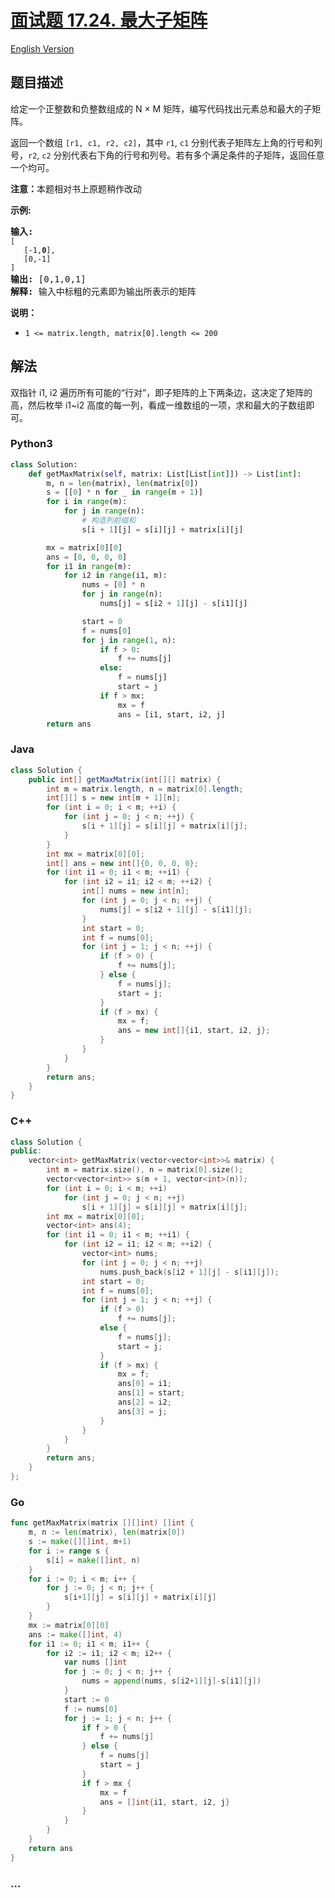 # [面试题 17.24. 最大子矩阵](https://leetcode.cn/problems/max-submatrix-lcci)

[English Version](/lcci/17.24.Max%20Submatrix/README_EN.md)

## 题目描述

<!-- 这里写题目描述 -->
<p>给定一个正整数和负整数组成的 N &times; M&nbsp;矩阵，编写代码找出元素总和最大的子矩阵。</p>

<p>返回一个数组 <code>[r1, c1, r2, c2]</code>，其中 <code>r1</code>, <code>c1</code> 分别代表子矩阵左上角的行号和列号，<code>r2</code>, <code>c2</code> 分别代表右下角的行号和列号。若有多个满足条件的子矩阵，返回任意一个均可。</p>

<p><strong>注意：</strong>本题相对书上原题稍作改动</p>

<p><strong>示例:</strong></p>

<pre><strong>输入:
</strong><code>[
&nbsp;  [-1,<strong>0</strong>],
&nbsp;  [0,-1]
]</code>
<strong>输出: </strong>[0,1,0,1]
<strong>解释: </strong>输入中标粗的元素即为输出所表示的矩阵</pre>

<p><strong>说明：</strong></p>

<ul>
	<li><code>1 &lt;= matrix.length, matrix[0].length &lt;= 200</code></li>
</ul>

## 解法

<!-- 这里可写通用的实现逻辑 -->

双指针 i1, i2 遍历所有可能的“行对”，即子矩阵的上下两条边，这决定了矩阵的高，然后枚举 i1~i2 高度的每一列，看成一维数组的一项，求和最大的子数组即可。

<!-- tabs:start -->

### **Python3**

<!-- 这里可写当前语言的特殊实现逻辑 -->

```python
class Solution:
    def getMaxMatrix(self, matrix: List[List[int]]) -> List[int]:
        m, n = len(matrix), len(matrix[0])
        s = [[0] * n for _ in range(m + 1)]
        for i in range(m):
            for j in range(n):
                # 构造列前缀和
                s[i + 1][j] = s[i][j] + matrix[i][j]

        mx = matrix[0][0]
        ans = [0, 0, 0, 0]
        for i1 in range(m):
            for i2 in range(i1, m):
                nums = [0] * n
                for j in range(n):
                    nums[j] = s[i2 + 1][j] - s[i1][j]

                start = 0
                f = nums[0]
                for j in range(1, n):
                    if f > 0:
                        f += nums[j]
                    else:
                        f = nums[j]
                        start = j
                    if f > mx:
                        mx = f
                        ans = [i1, start, i2, j]
        return ans
```

### **Java**

<!-- 这里可写当前语言的特殊实现逻辑 -->

```java
class Solution {
    public int[] getMaxMatrix(int[][] matrix) {
        int m = matrix.length, n = matrix[0].length;
        int[][] s = new int[m + 1][n];
        for (int i = 0; i < m; ++i) {
            for (int j = 0; j < n; ++j) {
                s[i + 1][j] = s[i][j] + matrix[i][j];
            }
        }
        int mx = matrix[0][0];
        int[] ans = new int[]{0, 0, 0, 0};
        for (int i1 = 0; i1 < m; ++i1) {
            for (int i2 = i1; i2 < m; ++i2) {
                int[] nums = new int[n];
                for (int j = 0; j < n; ++j) {
                    nums[j] = s[i2 + 1][j] - s[i1][j];
                }
                int start = 0;
                int f = nums[0];
                for (int j = 1; j < n; ++j) {
                    if (f > 0) {
                        f += nums[j];
                    } else {
                        f = nums[j];
                        start = j;
                    }
                    if (f > mx) {
                        mx = f;
                        ans = new int[]{i1, start, i2, j};
                    }
                }
            }
        }
        return ans;
    }
}
```

### **C++**

```cpp
class Solution {
public:
    vector<int> getMaxMatrix(vector<vector<int>>& matrix) {
        int m = matrix.size(), n = matrix[0].size();
        vector<vector<int>> s(m + 1, vector<int>(n));
        for (int i = 0; i < m; ++i)
            for (int j = 0; j < n; ++j)
                s[i + 1][j] = s[i][j] + matrix[i][j];
        int mx = matrix[0][0];
        vector<int> ans(4);
        for (int i1 = 0; i1 < m; ++i1) {
            for (int i2 = i1; i2 < m; ++i2) {
                vector<int> nums;
                for (int j = 0; j < n; ++j)
                    nums.push_back(s[i2 + 1][j] - s[i1][j]);
                int start = 0;
                int f = nums[0];
                for (int j = 1; j < n; ++j) {
                    if (f > 0)
                        f += nums[j];
                    else {
                        f = nums[j];
                        start = j;
                    }
                    if (f > mx) {
                        mx = f;
                        ans[0] = i1;
                        ans[1] = start;
                        ans[2] = i2;
                        ans[3] = j;
                    }
                }
            }
        }
        return ans;
    }
};
```

### **Go**

```go
func getMaxMatrix(matrix [][]int) []int {
	m, n := len(matrix), len(matrix[0])
	s := make([][]int, m+1)
	for i := range s {
		s[i] = make([]int, n)
	}
	for i := 0; i < m; i++ {
		for j := 0; j < n; j++ {
			s[i+1][j] = s[i][j] + matrix[i][j]
		}
	}
	mx := matrix[0][0]
	ans := make([]int, 4)
	for i1 := 0; i1 < m; i1++ {
		for i2 := i1; i2 < m; i2++ {
			var nums []int
			for j := 0; j < n; j++ {
				nums = append(nums, s[i2+1][j]-s[i1][j])
			}
			start := 0
			f := nums[0]
			for j := 1; j < n; j++ {
				if f > 0 {
					f += nums[j]
				} else {
					f = nums[j]
					start = j
				}
				if f > mx {
					mx = f
					ans = []int{i1, start, i2, j}
				}
			}
		}
	}
	return ans
}
```

### **...**

```

```

<!-- tabs:end -->
